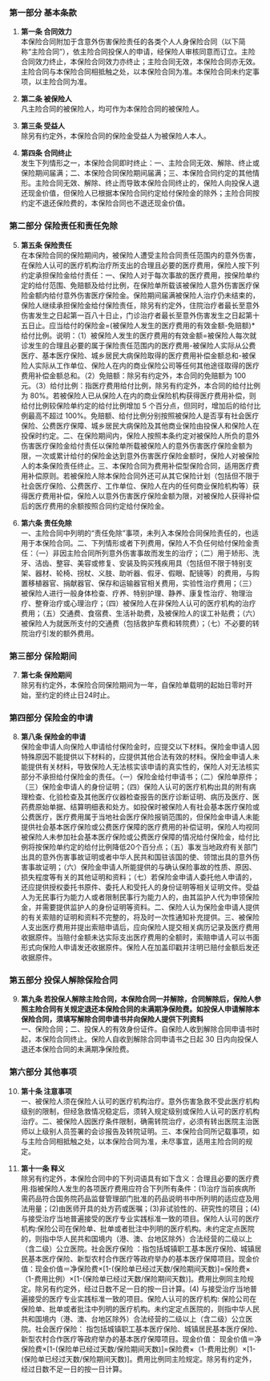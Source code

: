 ### 第一部分 基本条款

1. **第一条 合同效力**  
   本保险合同附加于含意外伤害保险责任的各类个人人身保险合同（以下简称“主险合同”），依主险合同投保人的申请，经保险人审核同意而订立。主险合同效力终止，本保险合同效力亦终止；主险合同无效，本保险合同亦无效。主险合同与本保险合同相抵触之处，以本保险合同为准。本保险合同未约定事项，以主险合同为准。

2. **第二条 被保险人**  
   凡主险合同的被保险人，均可作为本保险合同的被保险人。

3. **第三条 受益人**  
   除另有约定外，本保险合同的保险金受益人为被保险人本人。

4. **第四条 合同终止**  
   发生下列情形之一，本保险合同即时终止：一、主险合同无效、解除、终止或保险期间届满；二、本保险合同保险期间届满；三、本保险合同约定的其他情形。主险合同无效、解除、终止而导致本保险合同终止的，保险人向投保人退还现金价值，但保险人已根据本保险合同约定给付保险金的除外；主险合同按约定不退还保险费的，本保险合同也不退还现金价值。

### 第二部分 保险责任和责任免除

5. **第五条 保险责任**  
   在本保险合同的保险期间内，被保险人遭受主险合同责任范围内的意外伤害，在保险人认可的医疗机构治疗所支出的合理且必要的医疗费用，保险人按下列约定承担保险金给付责任：一、保险人对于每次事故的医疗费用，按保险单约定的给付范围、免赔额及给付比例，在保险单所载该被保险人意外伤害医疗保险金额内给付意外伤害医疗保险金。保险期间届满被保险人治疗仍未结束的，保险人继续承担保险金给付保险责任，除另有约定外，住院治疗者最长至意外伤害发生之日起第一百八十日止，门诊治疗者最长至意外伤害发生之日起第十五日止。应当给付的保险金=(被保险人发生的医疗费用的有效金额-免赔额)*给付比例。说明：（1）被保险人发生的医疗费用的有效金额=被保险人每次就诊发生的合理且必要的属于保险责任范围内的医疗费用-被保险人实际从公费医疗、基本医疗保险、城乡居民大病保险取得的医疗费用补偿金额总和-被保险人实际从工作单位、保险人在内的商业保险公司等任何其他途径取得的医疗费用补偿金额总和。（2）免赔额：除另有约定外，本合同的免赔额为 100 元。（3）给付比例：指医疗费用给付比例，除另有约定外，本合同的给付比例为 80%。若被保险人已从保险人在内的商业保险机构获得医疗费用补偿，则给付比例较保险单约定的给付比例增加 5 个百分点，但同时，增加后的给付比例最高不超过 100%。免赔额、给付比例分别按照被保险人是否享有社会医疗保险、公费医疗保障、城乡居民大病保险及其他商业保险由投保人和保险人在投保时约定。二、在保险期间内，保险人按照本条约定对被保险人所负的意外伤害医疗保险金给付责任以保险单所载被保险人的意外伤害医疗保险金额为限，一次或累计给付的保险金达到意外伤害医疗保险金额时，保险人对被保险人的本条保险责任终止。三、本保险合同为费用补偿型保险合同，适用医疗费用补偿原则。若被保险人除本保险合同外还可从其它保险计划（包括但不限于社会医疗保险、公费医疗、工作单位、保险人在内的任何商业保险机构等）获得医疗费用补偿，保险人以意外伤害医疗保险金额为限，对被保险人获得补偿后的医疗费用的余额按照合同约定给付保险金。

6. **第六条 责任免除**  
   一、主险合同中列明的“责任免除”事项，未列入本保险合同保险责任的，也适用于本保险合同。二、下列情形或者下列费用，保险人不负任何给付保险金责任：（一）非因主险合同所列意外伤害事故而发生的治疗；（二）用于矫形、洗牙、洁齿、整容、美容或修复、安装及购买残疾用具（包括但不限于特别支架、器材、轮椅、拐杖、义肢、助听器、假牙、假眼、配镜等）的费用，与购置移植器官、捐献器官、保存和运输器官相关费用，实验性治疗费用；（三）被保险人进行一般身体检查、疗养、特别护理、静养、康复性治疗、物理治疗、整脊治疗或心理治疗；（四）被保险人在非保险人认可的医疗机构的治疗费用；（五）交通费、食宿费、生活补助费，及被保险人的误工补贴费；（六）被保险人为就医所支付的交通费（包括救护车费和转院费）；（七）不必要的转院治疗引发的额外费用。

### 第三部分 保险期间

7. **第七条 保险期间**  
   除另有约定外，本保险合同保险期间为一年，自保险单载明的起始日零时开始，至约定的终止日24时止。

### 第四部分 保险金的申请

8. **第八条 保险金的申请**  
   保险金申请人向保险人申请给付保险金时，应提交以下材料。保险金申请人因特殊原因不能提供以下材料的，应提供其他合法有效的材料。保险金申请人未能提供有关材料，导致保险人无法核实该申请的真实性的，保险人对无法核实部分不承担给付保险金的责任。（一）保险金给付申请书；（二）保险单原件；（三）保险金申请人的身份证明；（四）保险人认可的医疗机构出具的附有病理检查、化验检查及其他医疗仪器检查报告的医疗诊断证明、病历及医疗、医药费原始单据、结算明细表和处方。如投保时被保险人有社会基本医疗保险或公费医疗，医疗费用属于当地社会医疗保险报销范围的，但保险金申请人未能提供社会基本医疗保险或公费医疗保障的医疗费用的补偿证明，保险人均视同被保险人未参加社会基本医疗保险或公费医疗保障的情况给付保险金，给付比例将按保险单约定的给付比例降低20个百分点；（五）事发当地政府有关部门出具的意外伤害事故证明或者中华人民共和国驻该国的使、领馆出具的意外伤害事故证明；（六）保险金申请人所能提供的与确认保险事故的性质、原因、损失程度等有关的其他证明和资料；（七）若保险金申请人委托他人申请的，还应提供授权委托书原件、委托人和受托人的身份证明等相关证明文件。受益人为无民事行为能力人或者限制民事行为能力人的，由其监护人代为申领保险金，并需要提供监护人的身份证明等资料。二、保险人认为保险金申请人提供的有关索赔的证明和资料不完整的，将及时一次性通知补充提供。三、被保险人支出医疗费用并提出索赔申请后，应向保险人提交相关病历记录及医疗费用收据原件。当赔付金额未达实际支出医疗费用的全额时，索赔申请人可以书面形式向保险人申请发还收据原件。保险人在加盖印戳并注明已赔付金额后发还收据原件。

### 第五部分 投保人解除保险合同

9. **第九条 若投保人解除主险合同，本保险合同一并解除，合同解除后，保险人参照主险合同有关规定退还本保险合同的未满期净保险费。如投保人申请解除本保险合同，须填写解除合同申请书并向保险人提供下列资料**  
   一、保险合同；二、投保人的有效身份证件。自保险人收到解除合同申请书时起，本保险合同终止。保险人自收到解除合同申请书之日起 30 日内向投保人退还本保险合同的未满期净保险费。

### 第六部分 其他事项

10. **第十条 注意事项**  
    一、被保险人须在保险人认可的医疗机构治疗。意外伤害急救不受此医疗机构级别的限制，但经急救情况稳定后，须转入规定级别或保险人认可的医疗机构治疗。二、被保险人因医疗条件限制，确需转院治疗，必须有转出医院主治医师以上级别人员签署的会诊报告及转院证明。三、本保险合同所记载事项，如与主险合同相抵触之处，以本保险合同为准，未尽事宜，适用主险合同的规定。

11. **第十一条 释义**  
    除另有约定外，本保险合同中的下列词语具有如下含义：合理且必要的医疗费用:指被保险人发生的各项医疗费用应符合下列所有条件：(1)治疗当前疾病所需药品符合国务院药品监督管理部门批准的药品说明书中所列明的适应症及用法用量；(2)由医师开具的处方药或医嘱；(3)非试验性的、研究性的项目；(4)与接受治疗当地普遍接受的医疗专业实践标准一致的项目。保险人认可的医疗机构:保险公司在保险单、批单或者批注中列明的医疗机构。未约定定点医院的，则指中华人民共和国境内（港、澳、台地区除外）合法经营的二级以上（含二级）公立医院。社会医疗保险 ：指包括城镇职工基本医疗保险、城镇居民基本医疗保险、新型农村合作医疗等政府举办的基本医疗保障项目。现金价值：现金价值＝净保险费×[1-(保险单已经过天数/保险期间天数)]=保险费×（1-费用比例）×[1-(保险单已经过天数/保险期间天数)]。费用比例同主险规定。除另有约定外，经过日数不足一日的按一日计算。(4) 与接受治疗当地普遍接受的医疗专业实践标准一致的项目。保险人认可的医疗机构: 保险公司在保险单、批单或者批注中列明的医疗机构。未约定定点医院的，则指中华人民共和国境内（港、澳、台地区除外）合法经营的二级以上（含二级）公立医院。社会医疗保险： 指包括城镇职工基本医疗保险、城镇居民基本医疗保险、新型农村合作医疗等政府举办的基本医疗保障项目。现金价值： 现金价值＝净保险费×[1-(保险单已经过天数/保险期间天数)]=保险费×（1-费用比例）×[1-(保险单已经过天数/保险期间天数)]。费用比例同主险规定。除另有约定外，经过日数不足一日的按一日计算。
